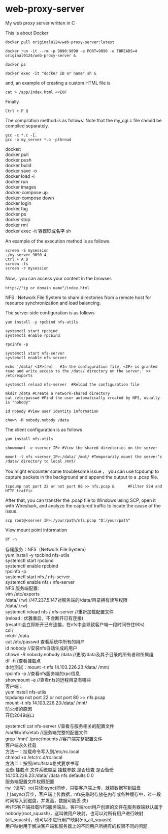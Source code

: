 # web-proxy-server
My web proxy server written in C

This is about Docker  
```  
docker pull original0124/web-proxy-server:latest  
```
```  
docker run -it --rm -p 9090:9090 -e PORT=9090 -e THREADS=4 original0124/web-proxy-server &  
```
```
docker ps  
```
```
docker exec -it "docker ID or name" sh &  
```
and, an example of creating a custom HTML file is  
```
cat > /app/index.html <<EOF
```
Finally  
```
Ctrl + P Q  
```
The compilation method is as follows. Note that the my_cgi.c file should be compiled separately.  
```
gcc -c *.c -I.  
gcc -o my_server *.o -pthread  
```
docker:  
docker pull  
docker push  
docker bulid  
docker save -o  
docker load -i  
docker run  
docker images  
docker-compose up  
docker-compose down  
docker login  
docker tag  
docker ps  
docker stop  
docker rmi  
docker exec -it 容器ID或名字 sh  
  
An example of the execution method is as follows.  

```
screen -S mysession  
./my_server 9090 4  
Ctrl + A D   
screen -ls    
screen -r mysession   
```
Now，you can access your content in the browser.  

```
http://"ip or domain name"/index.html
```


NFS : Network File System to share directories from a remote host for resource synchronization and load balancing.  

The server-side configuration is as follows  

```
yum install -y rpcbind nfs-utils   
```

```
systemctl start rpcbind  
systemctl enable rpcbind  
```

```
rpcinfo -p  
```

```
systemctl start nfs-server
systemctl enable nfs-server
```

```
echo '/data/ <IP>(rw)   #In the configuration file, <IP> is granted read and write access to the /data/ directory on the server.' >> /etc/exports
```

```
systemctl reload nfs-server  #Reload the configuration file  
```

```
mkdir /data #Create a network-shared directory
cat /etc/passwd #Find the user automatically created by NFS, usually is "nobody"
```

```
id nobody #View user identity information  
```

```
chown -R nobody.nobody /data  
```

The client configuration is as follows  

```
yum install nfs-utils  
```

```
showmount -e <server IP> #View the shared directories on the server  
```

```
mount -t nfs <server IP>:/data/ /mnt/ #Temporarily mount the server’s /data/ directory to local /mnt/  
```

You might encounter some troublesome issue ， you can use tcpdump to capture packets in the background and append the output to a .pcap file.    

```
tcpdump not port 22 or not port 80 >> nfs.pcap &      #Filter SSH and HTTP traffic  
```

After that, you can transfer the .pcap file to Windows using SCP, open it with Wireshark, and analyze the captured traffic to locate the cause of the issue.  


```
scp root@<server IP>:/your/path/nfs.pcap "D:/your/path"
```
View mount point information  
```
df -h
```  
存储服务：NFS（Network File System）  
yum install -y rpcbind nfs-utils  
systemctl start rpcbind  
systemctl enable rpcbind  
 rpcinfo -p  
systemctl start nfs / nfs-server  
systemctl enable nfs / nfs-server  
NFS    服务端配置:  
vim /etc/exports  
/data/ <IP>(rw)   //47.237.5.147对服务端的/data/目录拥有读写权限  
/data/ <IP>(rw)  
systemctl reload nfs / nfs-server      //重新加载配置文件  
(reload : 优雅重启，不会断开已有连接)  
(resatrt:会立即断开已有连接，在nfs中会导致客户端一段时间夯住90s)  
cd /  
mkdir /data  
cat /etc/passwd 查看系统中所有的用户  
id nobody //安装nfs自动生成的用户  
chown -R nobody.nobody /data //更改/data及其子目录的所有者和所属组  
df -h /查看挂载点  
本地测试：mount -t nfs 14.103.226.23:/data/ /mnt/  
rpcinfo -p //查看nfs服务端的rpc信息  
showmount -e  //查看nfs的远程目录有哪些  
客户端：  
yum install nfs-utils  
tcpdump not port 22 or not port 80 >> nfs.pcap  
mount -t nfs 14.103.226.23:/data/ /mnt/  
防火墙的原因  
开启2049端口  

systemctl cat nfs-server //查看与服务相关的配置文件  
/var/lib/nfs/etab  //服务端完整的配置文件  
grep '/mnt' /proc/mounts  //客户端完整配置文件  
客户端永久挂载  
方法一：挂载命令写入到/etc/rc.local  
chmod +x /etc/rc.d/rc.local  
方法二：按照/etc/fstab格式要求书写  
设备   挂载点   文件系统类型   挂载参数  是否检查  是否备份  
14.103.226.23:/data/ /data nfs defaults 0 0  
服务端配置文件权限配置  
rw（读写）ro(只读)sync(同步，只要客户端上传，就把数据写到磁盘上)async(异步，客户端上传数据，nfs先临时存放在内存或各种缓存中，过一段时间写入到磁盘，并发高，数据可能丢  失)  
#NFS客户端挂载NFS服务端后，客户端root用户创建的文件在服务器端默认属于nobody(root_squash)，这叫做用户映射，也可以对所有用户进行映射(all_squash)，也可以不进行用户映射(no_all_squash)  
用户映射用于解决客户端和服务器上的不同用户所拥有的权限不同的问题  
 
